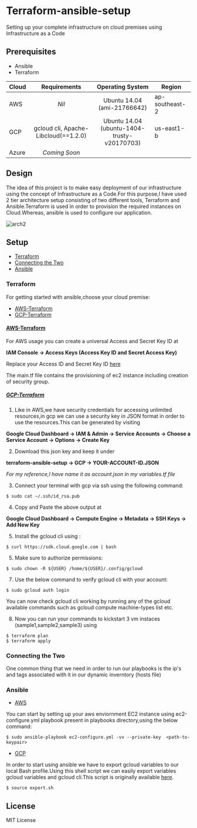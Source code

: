 # Terraform-ansible-setup
Setting up your complete infrastructure on cloud premises using Infrastructure as a Code

## Prerequisites

* Ansible
* Terraform

| Cloud         | Requirements                                  | Operating System                           |    Region      |
| ------------- |:---------------------------------------------:|:------------------------------------------:|----------------|
| AWS           | *Nil*                                         | Ubuntu 14.04 (ami-21766642)                | ap-southeast-2 |
| GCP           | gcloud cli, Apache-Libcloud(==1.2.0)          | Ubuntu 14.04 (ubuntu-1404-trusty-v20170703)| us-east1-b|
| Azure         | *Coming Soon*                                 |                            |                |

## Design

The idea of this project is to make easy deployment of our infrastructure using the concept of Infrastructure as a Code.For this purpose,I have used 2 tier architecture setup consisting of two different tools, Terraform and Ansible.Terraform is used in order to provision the required instances on Cloud.Whereas, ansible is used to configure our application.

![arch2](https://user-images.githubusercontent.com/8342133/28283464-6c37d870-6b4b-11e7-9cf0-ac46aed9c594.png)


## Setup

* [Terraform](#terraform)
* [Connecting the Two](#connecting-the-two)
* [Ansible](#ansible)

### Terraform

For getting started with ansible,choose your cloud premise:

* [AWS-Terraform](#aws-terraform)
* [GCP-Terraform](#gcp-terraform)



 #### [AWS-Terraform](#aws-terraform)

For AWS usage you can create a universal Access and Secret Key ID at

**IAM Console -> Access Keys (Access Key ID and Secret Access Key)**

Replace your Access ID and Secret Key ID [here](https://github.com/ramitsurana/terraform-ansible-setup/blob/master/terraform/aws/variables.tf)

The main.tf file contains the provisioning of ec2 instance including creation of security group.

 ##### [GCP-Terraform](#gcp-terraform)

1. Like in AWS,we have security credentials for accessing unlimited resources,in gcp we can use a security key in JSON format in order to use the resources.This can be generated by visiting 

**Google Cloud Dashboard -> IAM & Admin -> Service Accounts -> Choose a Service Account -> Options -> Create Key**

2. Download this json key and keep it under 

**terraform-ansible-setup -> GCP -> YOUR-ACCOUNT-ID.JSON**

*For my reference,I have name it as account.json in my variables.tf file*
 
3. Connect your terminal with gcp via ssh using the following command:

````
$ sudo cat ~/.ssh/id_rsa.pub
````
4. Copy and Paste the above output at 

**Google Cloud Dashboard -> Compute Engine -> Metadata -> SSH Keys -> Add New Key**

5. Install the gcloud cli using :

````
$ curl https://sdk.cloud.google.com | bash
````

5. Make sure to authorize permissions:

````
$ sudo chown -R ${USER} /home/${USER}/.config/gcloud
````

7. Use the below command to verify gcloud cli with your account:

````
$ sudo gcloud auth login
````
You can now check gcloud cli working by running any of the gcloud available commands such as gcloud compute machine-types list etc.

8. Now you can run your commands to kickstart 3 vm instaces (sample1,sample2,sample3) using 

````
$ terraform plan
$ terraform apply
````

### Connecting the Two

One common thing that we need in order to run our playbooks is the ip's and tags associated with it in our dynamic inverntory (hosts file)

### Ansible

  * [AWS](aws)
  
  You can start by setting up your aws enviornment EC2 instance using ec2-configure.yml playbook present in playbooks directory,using the below command:
  
  ````
  $ sudo ansible-playbook ec2-configure.yml -vv --private-key  <path-to-keypair>
  ````
  
  * [GCP](gcp)
  
In order to start using ansible we have to export gcloud variables to our local Bash profile.Using this shell script we can easily export variables gcloud variables and gcloud cli.This script is originally available [here](http://blog.viktorpetersson.com/post/134533191074/using-ansible-with-google-cloud-platform-the-easy). 

````
$ source export.sh
````

## License

MIT License
